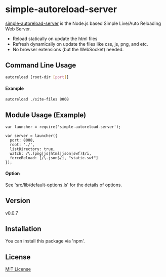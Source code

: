 simple-autoreload-server
========================

[simple-autoreload-server] is the Node.js based Simple Live/Auto Reloading Web Server.
  - Reload statically on update the html files
  - Refresh dynamically on update the files like css, js, png, and etc.
  - No browser extensions (but the WebSocket) needed. 

Command Line Usage
----
```sh
autoreload [root-dir [port]]
```
#### Example

```sh
autoreload ./site-files 8008
```

Module Usage (Example)
----
```
var launcher = require('simple-autoreload-server');

var server = launcher({
  port: 8008,
  root: './',
  listDirectory: true,
  watch: /\.(png|js|html|json|swf)$/i,
  forceReload: [/\.json$/i, "static.swf"]
});
```

#### Option

See 'src/lib/default-options.ls' for the details of options.

Version
----
v0.0.7

Installation
--------------
You can install this package via 'npm'.

License
----
[MIT License]


[simple-autoreload-server]:https://github.com/cytb/simple-autoreload-server
[MIT License]:http://www.opensource.org/licenses/mit-license.php




